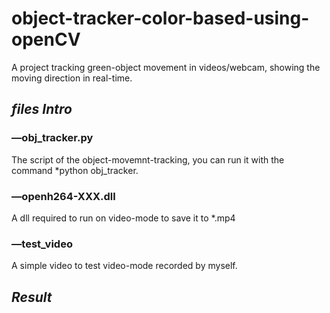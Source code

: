 # object-tracker-color-based-using-openCV
A project tracking green-object movement in videos/webcam, showing the moving direction in real-time.

## ***files Intro***
### —obj_tracker.py
The script of the object-movemnt-tracking, you can run it with the command *python obj_tracker.

### —openh264-XXX.dll
A dll required to run on video-mode to save it to *.mp4

### —test_video
A simple video to test video-mode recorded by myself.


## ***Result***


